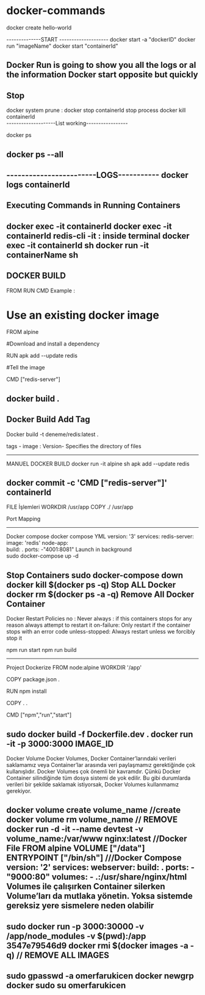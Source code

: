 # docker-commands

docker create hello-world



--------------START --------------------
docker start -a "dockerID"
docker run    "imageName"
docker start  "containerId"

Docker Run is going to show you all the logs or al the information
Docker start opposite but quickly
------------------------------------------------------
  Stop 
----------------------------------------
docker system prune :
docker stop containerId   stop process
docker kill containerId  
--------------------List working-----------------

docker ps 

docker ps --all 
-----------------------------------------------
------------------------LOGS-----------
docker logs containerId
-------------------------------------------
Executing Commands in Running Containers
--------------------------------------
docker exec -it containerId
docker exec -it containerId  redis-cli
-it : inside terminal
docker exec -it containerId  sh 
docker run -it containerName sh
------------------------------------------
DOCKER BUILD
-----------------------------

FROM
RUN
CMD
Example :


# Use an existing docker image
FROM alpine

#Download and install a dependency

RUN apk add --update redis

#Tell the image

CMD ["redis-server"]

docker build . 
------------------------------------
Docker Build Add Tag
-----------------------------
Docker build -t deneme/redis:latest .

tags -  image : Version- Specifies the directory of files

-------------------------------------------------
MANUEL DOCKER BUILD
docker run -it alpine sh
apk add --update redis

docker commit -c 'CMD ["redis-server"]' containerId
--
FILE İşlemleri
WORKDIR /usr/app
COPY ./ /usr/app

Port Mapping


------------------------------------------
Docker compose
docker compose YML
version: '3'
services:
     redis-server:
        image: 'redis'
     node-app:   
        build: .
        ports:
            -"4001:8081" 
Launch in background            
sudo docker-compose up -d

Stop Containers
sudo docker-compose down
docker kill $(docker ps -q)  Stop ALL Docker
docker rm $(docker ps -a -q) Remove All Docker Container
---------------------------------------------------------
Docker Restart Policies
no : Never
always : if this containers stops for any reason always attempt to restart it
on-failure: Only restart if the container stops with an error code
unless-stopped: Always restart unless we forcibly stop it

npm run start 
npm run build 

---------------------------
Project Dockerize
FROM  node:alpine
WORKDIR  '/app'

COPY  package.json .

RUN npm install

COPY . .
 
CMD ["npm","run","start"]

sudo docker build -f Dockerfile.dev .
docker run -it -p 3000:3000 IMAGE_ID
----------------------------------
Docker Volume
Docker Volumes, Docker Container’larındaki verileri saklamamız veya Container’lar arasında veri paylaşmamız gerektiğinde çok kullanışlıdır. Docker Volumes çok önemli bir kavramdır. Çünkü Docker Container silindiğinde tüm dosya sistemi de yok edilir. Bu gibi durumlarda verileri bir şekilde saklamak istiyorsak, Docker Volumes kullanmamız gerekiyor.

docker volume create volume_name  //create
docker volume rm volume_name     // REMOVE
docker run -d -it --name devtest -v volume_name:/var/www nginx:latest
//Docker File 
FROM alpine
VOLUME ["/data"]
ENTRYPOINT ["/bin/sh"] 
///Docker Compose
version: '2'
services:
  webserver:
    build: .
    ports:
     - "9000:80"
    volumes:
     - .:/usr/share/nginx/html
Volumes ile çalışırken Container silerken Volume’ları da mutlaka yönetin. Yoksa sistemde gereksiz yere sismelere neden olabilir
----------------------------------------------
sudo docker run -p 3000:30000 -v /app/node_modules -v $(pwd):/app 3547e79546d9
docker rmi $(docker images -a -q)  // REMOVE ALL IMAGES
---------------------------------------------------------
sudo gpasswd -a omerfarukicen docker
newgrp docker
sudo su omerfarukicen
-----------------------------------------------------------






